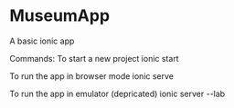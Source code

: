 # MuseumApp

A basic ionic app

Commands:
To start a new project
ionic start

To run the app in browser mode
ionic serve

To run the app in emulator (depricated)
ionic server --lab
